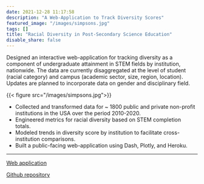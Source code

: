 ```yaml
---
date: 2021-12-28 11:17:58
description: "A Web-Application to Track Diversity Scores"
featured_image: "/images/simpsons.jpg"
tags: []
title: "Racial Diversity in Post-Secondary Science Education"
disable_share: false
---
```



Designed an interactive web-application for tracking diversity as a component of undergraduate attainment in STEM fields by institution, nationwide. The data are currently disaggregated at the level of student (racial category) and campus (academic sector, size, region, location). Updates are planned to incorporate data on gender and disciplinary field.

{{< figure src="/images/simpsons.jpg">}}

* Collected and transformed data for ~ 1800 public and private non-profit institutions in the USA over the period 2010-2020.
* Engineered metrics for racial diversity based on STEM completion totals.
* Modeled trends in diversity score by institution to facilitate cross-institution comparisons.
* Built a public-facing web-application using Dash, Plotly, and Heroku.

---

[Web application](https://stem-div.herokuapp.com/)

[Github repository](https://github.com/sconnin/STEM_Plotly_App)
